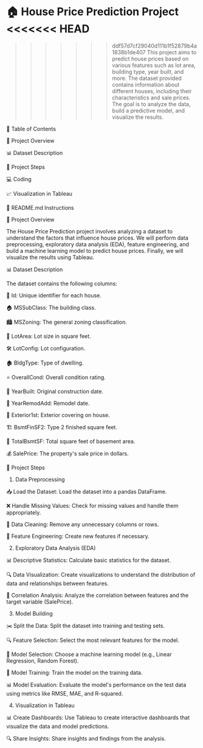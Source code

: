 🏠 House Price Prediction Project
<<<<<<< HEAD
=======

>>>>>>> ddf57d7cf29040d111b1f52879b4a1838b1de407
This project aims to predict house prices based on various features such as lot area, building type, year built, and more. The dataset provided contains information about different houses, including their characteristics and sale prices. The goal is to analyze the data, build a predictive model, and visualize the results.

📄 Table of Contents

📌 Project Overview

📊 Dataset Description

🔄 Project Steps

💻 Coding

📈 Visualization in Tableau

📘 README.md Instructions

📌 Project Overview

The House Price Prediction project involves analyzing a dataset to understand the factors that influence house prices. We will perform data preprocessing, exploratory data analysis (EDA), feature engineering, and build a machine learning model to predict house prices. Finally, we will visualize the results using Tableau.

📊 Dataset Description

The dataset contains the following columns:

🔑 Id: Unique identifier for each house.

🏠 MSSubClass: The building class.

🏙️ MSZoning: The general zoning classification.

🌳 LotArea: Lot size in square feet.

🛠️ LotConfig: Lot configuration.

🏚️ BldgType: Type of dwelling.

⭐ OverallCond: Overall condition rating.

📅 YearBuilt: Original construction date.

🔄 YearRemodAdd: Remodel date.

🧱 Exterior1st: Exterior covering on house.

🏗️ BsmtFinSF2: Type 2 finished square feet.

📐 TotalBsmtSF: Total square feet of basement area.

💰 SalePrice: The property's sale price in dollars.

🔄 Project Steps

1. Data Preprocessing

📥 Load the Dataset: Load the dataset into a pandas DataFrame.

❌ Handle Missing Values: Check for missing values and handle them appropriately.

🧹 Data Cleaning: Remove any unnecessary columns or rows.

🔧 Feature Engineering: Create new features if necessary.

2. Exploratory Data Analysis (EDA)

📊 Descriptive Statistics: Calculate basic statistics for the dataset.

🔍 Data Visualization: Create visualizations to understand the distribution of data and relationships between features.

🔗 Correlation Analysis: Analyze the correlation between features and the target variable (SalePrice).

3. Model Building

✂️ Split the Data: Split the dataset into training and testing sets.

🔍 Feature Selection: Select the most relevant features for the model.

🤖 Model Selection: Choose a machine learning model (e.g., Linear Regression, Random Forest).

🎯 Model Training: Train the model on the training data.

📊 Model Evaluation: Evaluate the model's performance on the test data using metrics like RMSE, MAE, and R-squared.

4. Visualization in Tableau

📊 Create Dashboards: Use Tableau to create interactive dashboards that visualize the data and model predictions.

🔍 Share Insights: Share insights and findings from the analysis.
